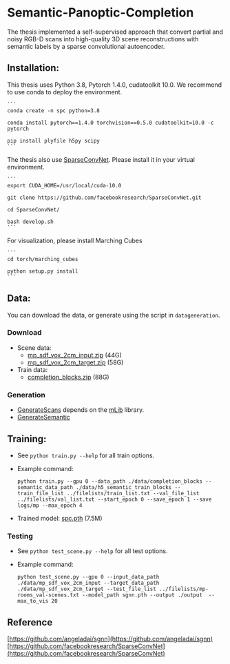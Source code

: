# Semantic-Panoptic-Completion

The thesis implemented a self-supervised approach that convert partial and noisy RGB-D scans into high-quality 3D scene reconstructions with semantic labels by a sparse convolutional autoencoder.

## Installation:  
This thesis uses Python 3.8, Pytorch 1.4.0, cudatoolkit 10.0. We recommend to use conda to deploy the environment.

    ```
    conda create -n spc python=3.8
    
    conda install pytorch==1.4.0 torchvision==0.5.0 cudatoolkit=10.0 -c pytorch
    
    pip install plyfile h5py scipy
    ```

The thesis also use [SparseConvNet](https://github.com/facebookresearch/SparseConvNet). Please install it in your virtual environment.

    ```
    export CUDA_HOME=/usr/local/cuda-10.0
    
    git clone https://github.com/facebookresearch/SparseConvNet.git
    
    cd SparseConvNet/
    
    bash develop.sh
    ```

For visualization, please install Marching Cubes

    ```
    cd torch/marching_cubes
    
    python setup.py install
    ```

## Data:
You can download the data, or generate using the script in `datageneration`.
### Download
* Scene data: 
  - [mp_sdf_vox_2cm_input.zip](http://kaldir.vc.in.tum.de/adai/SGNN/mp_sdf_vox_2cm_input.zip) (44G)
  - [mp_sdf_vox_2cm_target.zip](http://kaldir.vc.in.tum.de/adai/SGNN/mp_sdf_vox_2cm_target.zip) (58G)
* Train data:
  - [completion_blocks.zip](http://kaldir.vc.in.tum.de/adai/SGNN/completion_blocks.zip) (88G)
### Generation
* [GenerateScans](datagen/GenerateScans) depends on the [mLib](https://github.com/niessner/mLib) library.
* [GenerateSemantic](datagen/GenerateSemantic)
## Training:  
* See `python train.py --help` for all train options. 
* Example command: 

    ```
    python train.py --gpu 0 --data_path ./data/completion_blocks --semantic_data_path ./data/h5_semantic_train_blocks --train_file_list ../filelists/train_list.txt --val_file_list ../filelists/val_list.txt --start_epoch 0 --save_epoch 1 --save logs/mp --max_epoch 4
    ```

* Trained model: [spc.pth](http://kaldir.vc.in.tum.de/adai/SGNN/sgnn.pth) (7.5M)

### Testing
* See `python test_scene.py --help` for all test options. 
* Example command: 

    ```
    python test_scene.py --gpu 0 --input_data_path ./data/mp_sdf_vox_2cm_input --target_data_path ./data/mp_sdf_vox_2cm_target --test_file_list ../filelists/mp-rooms_val-scenes.txt --model_path sgnn.pth --output ./output  --max_to_vis 20
    ```

## Reference
[https://github.com/angeladai/sgnn](https://github.com/angeladai/sgnn)
[https://github.com/facebookresearch/SparseConvNet](https://github.com/facebookresearch/SparseConvNet)
